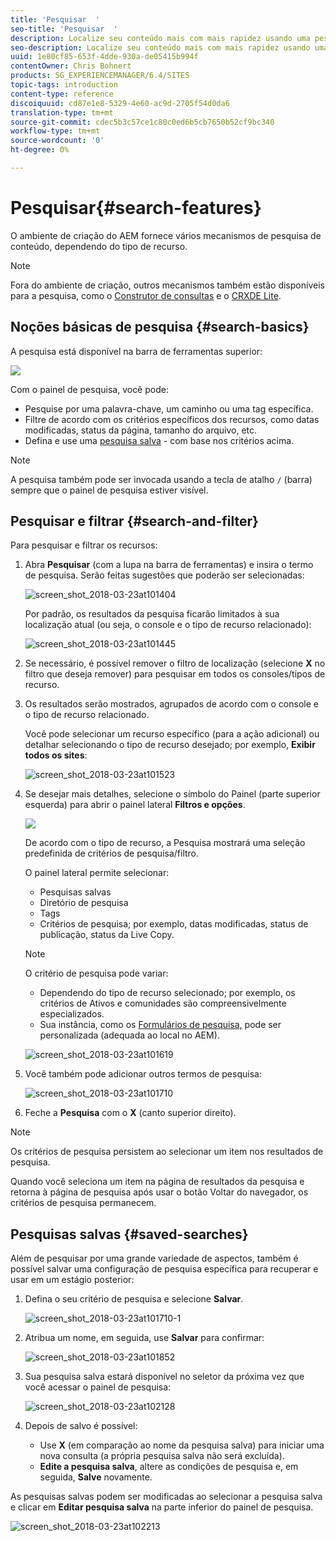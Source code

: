 ```yaml
---
title: 'Pesquisar  '
seo-title: 'Pesquisar  '
description: Localize seu conteúdo mais com mais rapidez usando uma pesquisa abrangente
seo-description: Localize seu conteúdo mais com mais rapidez usando uma pesquisa abrangente
uuid: 1e80cf85-653f-4dde-930a-de05415b994f
contentOwner: Chris Bohnert
products: SG_EXPERIENCEMANAGER/6.4/SITES
topic-tags: introduction
content-type: reference
discoiquuid: cd87e1e8-5329-4e60-ac9d-2705f54d0da6
translation-type: tm+mt
source-git-commit: cdec5b3c57ce1c80c0ed6b5cb7650b52cf9bc340
workflow-type: tm+mt
source-wordcount: '0'
ht-degree: 0%

---
```



# Pesquisar{#search-features}

O ambiente de criação do AEM fornece vários mecanismos de pesquisa de conteúdo, dependendo do tipo de recurso.

>[!NOTE]
>
>Fora do ambiente de criação, outros mecanismos também estão disponíveis para a pesquisa, como o [Construtor de consultas](/help/sites-developing/querybuilder-api.md) e o [CRXDE Lite](/help/sites-developing/developing-with-crxde-lite.md).

## Noções básicas de pesquisa {#search-basics}

A pesquisa está disponível na barra de ferramentas superior:

![](do-not-localize/chlimage_1-17.png)

Com o painel de pesquisa, você pode:

* Pesquise por uma palavra-chave, um caminho ou uma tag específica.
* Filtre de acordo com os critérios específicos dos recursos, como datas modificadas, status da página, tamanho do arquivo, etc.
* Defina e use uma [pesquisa salva](#saved-searches) - com base nos critérios acima.

>[!NOTE]
>
>A pesquisa também pode ser invocada usando a tecla de atalho `/` (barra) sempre que o painel de pesquisa estiver visível.

## Pesquisar e filtrar {#search-and-filter}

Para pesquisar e filtrar os recursos:

1. Abra **Pesquisar** (com a lupa na barra de ferramentas) e insira o termo de pesquisa. Serão feitas sugestões que poderão ser selecionadas:

   ![screen_shot_2018-03-23at101404](assets/screen_shot_2018-03-23at101404.png)

   Por padrão, os resultados da pesquisa ficarão limitados à sua localização atual (ou seja, o console e o tipo de recurso relacionado): 

   ![screen_shot_2018-03-23at101445](assets/screen_shot_2018-03-23at101445.png)

1. Se necessário, é possível remover o filtro de localização (selecione **X** no filtro que deseja remover) para pesquisar em todos os consoles/tipos de recurso.
1. Os resultados serão mostrados, agrupados de acordo com o console e o tipo de recurso relacionado.

   Você pode selecionar um recurso específico (para a ação adicional) ou detalhar selecionando o tipo de recurso desejado; por exemplo, **Exibir todos os sites**: 

   ![screen_shot_2018-03-23at101523](assets/screen_shot_2018-03-23at101523.png)

1. Se desejar mais detalhes, selecione o símbolo do Painel (parte superior esquerda) para abrir o painel lateral **Filtros e opções**.

   ![](do-not-localize/screen_shot_2018-03-23at101542.png)

   De acordo com o tipo de recurso, a Pesquisa mostrará uma seleção predefinida de critérios de pesquisa/filtro.

   O painel lateral permite selecionar:

   * Pesquisas salvas
   * Diretório de pesquisa
   * Tags
   * Critérios de pesquisa; por exemplo, datas modificadas, status de publicação, status da Live Copy. 

   >[!NOTE]
   >
   >O critério de pesquisa pode variar:
   >
   >* Dependendo do tipo de recurso selecionado; por exemplo, os critérios de Ativos e comunidades são compreensivelmente especializados.
   >* Sua instância, como os [Formulários de pesquisa,](/help/sites-administering/search-forms.md) pode ser personalizada (adequada ao local no AEM).


   ![screen_shot_2018-03-23at101619](assets/screen_shot_2018-03-23at101619.png)

1. Você também pode adicionar outros termos de pesquisa:

   ![screen_shot_2018-03-23at101710](assets/screen_shot_2018-03-23at101710.png)

1. Feche a **Pesquisa** com o **X** (canto superior direito).

>[!NOTE]
>
>Os critérios de pesquisa persistem ao selecionar um item nos resultados de pesquisa.
>
>Quando você seleciona um item na página de resultados da pesquisa e retorna à página de pesquisa após usar o botão Voltar do navegador, os critérios de pesquisa permanecem.

## Pesquisas salvas {#saved-searches}

Além de pesquisar por uma grande variedade de aspectos, também é possível salvar uma configuração de pesquisa específica para recuperar e usar em um estágio posterior:

1. Defina o seu critério de pesquisa e selecione **Salvar**.

   ![screen_shot_2018-03-23at101710-1](assets/screen_shot_2018-03-23at101710-1.png)

1. Atribua um nome, em seguida, use **Salvar** para confirmar:

   ![screen_shot_2018-03-23at101852](assets/screen_shot_2018-03-23at101852.png)

1. Sua pesquisa salva estará disponível no seletor da próxima vez que você acessar o painel de pesquisa:

   ![screen_shot_2018-03-23at102128](assets/screen_shot_2018-03-23at102128.png)

1. Depois de salvo é possível:

   * Use **X** (em comparação ao nome da pesquisa salva) para iniciar uma nova consulta (a própria pesquisa salva não será excluída).
   * **Edite a pesquisa salva**, altere as condições de pesquisa e, em seguida, **Salve** novamente.

As pesquisas salvas podem ser modificadas ao selecionar a pesquisa salva e clicar em **Editar pesquisa salva** na parte inferior do painel de pesquisa.

![screen_shot_2018-03-23at102213](assets/screen_shot_2018-03-23at102213.png)

